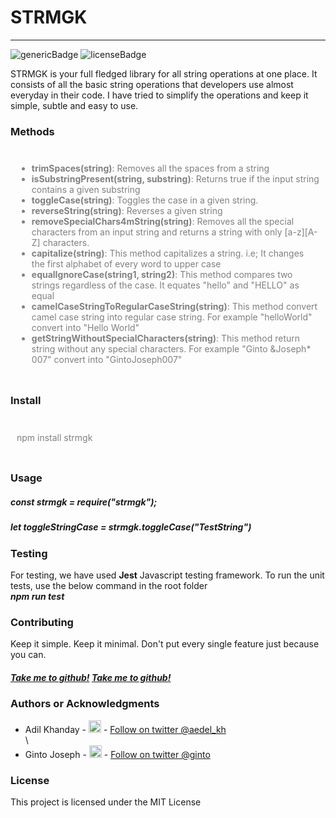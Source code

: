 <h1><b>STRMGK </b></h1>

<hr />
<img src = "https://img.shields.io/badge/strmgk-String%20magic-brightgreen" alt="genericBadge"/>
<img src = "https://img.shields.io/badge/License-MIT-blue" alt = "licenseBadge">

<p>
  STRMGK is your full fledged library for all string operations at one place. It
  consists of all the basic string operations that developers use almost
  everyday in their code. I have tried to simplify the operations and keep it
  simple, subtle and easy to use.
</p>

<h3> Methods</h3>
<div style="color: grey; padding:10px">
  <ul>
    <li><b>trimSpaces(string)</b>: Removes all the spaces from a string</li>
    <li>
      <b>isSubstringPresent(string, substring)</b>: Returns true if the input string
      contains a given substring
    </li>
    <li><b>toggleCase(string)</b>: Toggles the case in a given string.</li>
    <li><b>reverseString(string)</b>: Reverses a given string </li>
    <li><b>removeSpecialChars4mString(string)</b>: Removes all the special characters from an input string and returns a string with only [a-z][A-Z] characters.</li>
    <li><b>capitalize(string)</b>: This method capitalizes a string. i.e; It changes the first alphabet of every word to upper case</li>
    <li><b>equalIgnoreCase(string1, string2)</b>:  This method compares two strings regardless of the case. It equates "hello" and "HELLO" as equal </li>
    <li><b>camelCaseStringToRegularCaseString(string)</b>:  This method convert camel case string into regular case string. For example "helloWorld" convert into "Hello World" </li>
    <li><b>getStringWithoutSpecialCharacters(string)</b>:  This method return string without any special characters. For example "Ginto &Joseph* 007" convert into "GintoJoseph007" </li>
  </ul>
</div>

<h3>Install</h3>
<div style="color:grey; padding:10px"><p>npm install strmgk</p></div>

<h3>Usage</h3>

<p>
  <h5><i><b>const strmgk = require("strmgk"); </b></i></h5>
  <h5><i><b>let toggleStringCase = strmgk.toggleCase("TestString")</b></i></h5>
</p>

<p>
<h3> Testing </h3>
For testing, we have used <b>Jest</b> Javascript testing framework. To run the unit tests, use the below command in the root folder<br/> <i><b>npm run test</b></i>
</p>

<h3>Contributing</h3>
Keep it simple. Keep it minimal. Don't put every single feature just because you
can.
<h5>
  <a href="https://github.com/aedelkhanday/strmgk/tree/master"> Take me to github!</a>
  <a href="https://github.com/gintojosephginto007/strmgk"> Take me to github!</a>
</h5>

<h3>Authors or Acknowledgments</h3>
<ul>
  <li>Adil Khanday - <img src = "https://www.matrixgroup.net/snackoclock/wp-content/uploads/2012/07/twitter-bird-light-bgs.png" width="20" height = "20"/> - <a href= "https://twitter.com/aedel_kh"> Follow on twitter @aedel_kh</a></li>\
  <li>Ginto Joseph - <img src = "https://www.matrixgroup.net/snackoclock/wp-content/uploads/2012/07/twitter-bird-light-bgs.png" width="20" height = "20"/> - <a href= "https://twitter.com/ginto007"> Follow on twitter @ginto</a></li>
</ul>
<h3>License</h3>

This project is licensed under the MIT License
